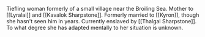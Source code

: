 Tiefling woman formerly of a small village near the Broiling Sea. Mother to [[Lyralai]] and [[Kavalok Sharpstone]]. Formerly married to [[Kyron]], though she hasn't seen him in years. Currently enslaved by [[Thalgal Sharpstone]]. To what degree she has adapted mentally to her situation is unknown.